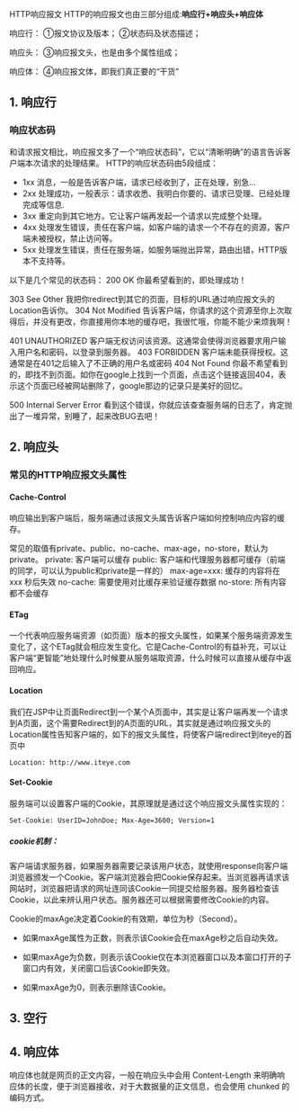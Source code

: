 HTTP响应报文
HTTP的响应报文也由三部分组成:**响应行+响应头+响应体**

响应行：
    ①报文协议及版本； 
    ②状态码及状态描述；

响应头：
    ③响应报文头，也是由多个属性组成；

响应体：
    ④响应报文体，即我们真正要的“干货”

## 1. 响应行

### 响应状态码 

和请求报文相比，响应报文多了一个“响应状态码”，它以“清晰明确”的语言告诉客户端本次请求的处理结果。 
HTTP的响应状态码由5段组成：

* 1xx 消息，一般是告诉客户端，请求已经收到了，正在处理，别急...
* 2xx 处理成功，一般表示：请求收悉、我明白你要的、请求已受理、已经处理完成等信息.
* 3xx 重定向到其它地方。它让客户端再发起一个请求以完成整个处理。
* 4xx 处理发生错误，责任在客户端，如客户端的请求一个不存在的资源，客户端未被授权，禁止访问等。
* 5xx 处理发生错误，责任在服务端，如服务端抛出异常，路由出错，HTTP版本不支持等。

以下是几个常见的状态码： 
200 OK 
你最希望看到的，即处理成功！ 

303 See Other 
我把你redirect到其它的页面，目标的URL通过响应报文头的Location告诉你。
304 Not Modified 
告诉客户端，你请求的这个资源至你上次取得后，并没有更改，你直接用你本地的缓存吧，我很忙哦，你能不能少来烦我啊！


401 UNAUTHORIZED
客户端无权访问该资源。这通常会使得浏览器要求用户输入用户名和密码，以登录到服务器。
403 FORBIDDEN
客户端未能获得授权。这通常是在401之后输入了不正确的用户名或密码
404 Not Found 
你最不希望看到的，即找不到页面。如你在google上找到一个页面，点击这个链接返回404，表示这个页面已经被网站删除了，google那边的记录只是美好的回忆。


500 Internal Server Error
看到这个错误，你就应该查查服务端的日志了，肯定抛出了一堆异常，别睡了，起来改BUG去吧！

## 2. 响应头

### 常见的HTTP响应报文头属性

#### Cache-Control 

响应输出到客户端后，服务端通过该报文头属告诉客户端如何控制响应内容的缓存。

常见的取值有private、public、no-cache、max-age，no-store，默认为private。
private:             客户端可以缓存
public:              客户端和代理服务器都可缓存（前端的同学，可以认为public和private是一样的）
max-age=xxx:   缓存的内容将在 xxx 秒后失效
no-cache:          需要使用对比缓存来验证缓存数据
no-store:           所有内容都不会缓存


#### ETag 

一个代表响应服务端资源（如页面）版本的报文头属性，如果某个服务端资源发生变化了，这个ETag就会相应发生变化。它是Cache-Control的有益补充，可以让客户端“更智能”地处理什么时候要从服务端取资源，什么时候可以直接从缓存中返回响应。

#### Location 

我们在JSP中让页面Redirect到一个某个A页面中，其实是让客户端再发一个请求到A页面，这个需要Redirect到的A页面的URL，其实就是通过响应报文头的Location属性告知客户端的，如下的报文头属性，将使客户端redirect到iteye的首页中

```
Location: http://www.iteye.com  
```

#### Set-Cookie 

服务端可以设置客户端的Cookie，其原理就是通过这个响应报文头属性实现的：

```
Set-Cookie: UserID=JohnDoe; Max-Age=3600; Version=1  
```

##### cookie机制：

客户端请求服务器，如果服务器需要记录该用户状态，就使用response向客户端浏览器颁发一个Cookie。客户端浏览器会把Cookie保存起来。当浏览器再请求该网站时，浏览器把请求的网址连同该Cookie一同提交给服务器。服务器检查该Cookie，以此来辨认用户状态。服务器还可以根据需要修改Cookie的内容。

Cookie的maxAge决定着Cookie的有效期，单位为秒（Second）。

* 如果maxAge属性为正数，则表示该Cookie会在maxAge秒之后自动失效。

* 如果maxAge为负数，则表示该Cookie仅在本浏览器窗口以及本窗口打开的子窗口内有效，关闭窗口后该Cookie即失效。

* 如果maxAge为0，则表示删除该Cookie。



## 3. 空行


## 4. 响应体


响应体也就是网页的正文内容，一般在响应头中会用 Content-Length 来明确响应体的长度，便于浏览器接收，对于大数据量的正文信息，也会使用 chunked 的编码方式。

